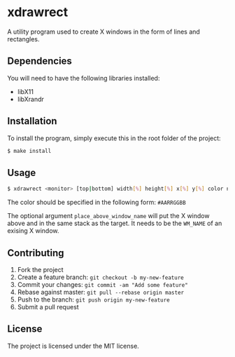 # xdrawrect
A utility program used to create X windows in the form of lines and rectangles.

## Dependencies
You will need to have the following libraries installed:

- libX11
- libXrandr

## Installation
To install the program, simply execute this in the root folder of the project:

~~~ sh
$ make install
~~~

## Usage
~~~ sh
$ xdrawrect <monitor> [top|bottom] width[%] height[%] x[%] y[%] color name [place_above_window_name]
~~~

The color should be specified in the following form: `#AARRGGBB`

The optional argument `place_above_window_name` will put the X window above and in the same
stack as the target. It needs to be the `WM_NAME` of an exising X window.

## Contributing
1. Fork the project
2. Create a feature branch: `git checkout -b my-new-feature`
3. Commit your changes: `git commit -am "Add some feature"`
4. Rebase against master: `git pull --rebase origin master`
5. Push to the branch: `git push origin my-new-feature`
6. Submit a pull request

## License
The project is licensed under the MIT license.

